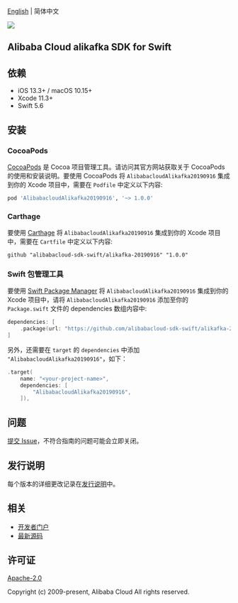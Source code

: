 [English](README.md) | 简体中文

![](https://aliyunsdk-pages.alicdn.com/icons/AlibabaCloud.svg)

## Alibaba Cloud alikafka SDK for Swift

## 依赖

- iOS 13.3+ / macOS 10.15+
- Xcode 11.3+
- Swift 5.6

## 安装

### CocoaPods

[CocoaPods](https://cocoapods.org) 是 Cocoa 项目管理工具。请访问其官方网站获取关于 CocoaPods 的使用和安装说明。要使用 CocoaPods 将 `AlibabacloudAlikafka20190916` 集成到你的 Xcode 项目中，需要在 `Podfile` 中定义以下内容:

```ruby
pod 'AlibabacloudAlikafka20190916', '~> 1.0.0'
```

### Carthage

要使用 [Carthage](https://github.com/Carthage/Carthage) 将 `AlibabacloudAlikafka20190916` 集成到你的 Xcode 项目中，需要在 `Cartfile` 中定义以下内容:

```ogdl
github "alibabacloud-sdk-swift/alikafka-20190916" "1.0.0"
```

### Swift 包管理工具

要使用 [Swift Package Manager](https://swift.org/package-manager/) 将 `AlibabacloudAlikafka20190916` 集成到你的 Xcode 项目中，请将 `AlibabacloudAlikafka20190916` 添加至你的 `Package.swift` 文件的 dependencies 数组内容中:

```swift
dependencies: [
    .package(url: "https://github.com/alibabacloud-sdk-swift/alikafka-20190916.git", from: "1.0.0")
]
```

另外，还需要在 `target` 的 `dependencies` 中添加 `"AlibabacloudAlikafka20190916"`，如下：

```swift
.target(
    name: "<your-project-name>",
    dependencies: [
        "AlibabacloudAlikafka20190916",
    ]),
```

## 问题

[提交 Issue](https://github.com/alibabacloud-sdk-swift/alikafka-20190916/issues/new)，不符合指南的问题可能会立即关闭。

## 发行说明

每个版本的详细更改记录在[发行说明](./ChangeLog.txt)中。

## 相关

* [开发者门户](https://next.api.aliyun.com/home)
* [最新源码](https://github.com/alibabacloud-sdk-swift/alikafka-20190916)

## 许可证

[Apache-2.0](http://www.apache.org/licenses/LICENSE-2.0)

Copyright (c) 2009-present, Alibaba Cloud All rights reserved.
